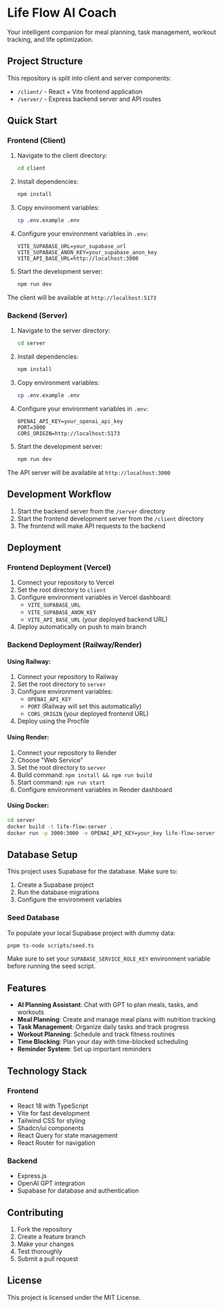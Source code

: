 
# Life Flow AI Coach

Your intelligent companion for meal planning, task management, workout tracking, and life optimization.

## Project Structure

This repository is split into client and server components:

- `/client/` - React + Vite frontend application
- `/server/` - Express backend server and API routes

## Quick Start

### Frontend (Client)

1. Navigate to the client directory:
   ```bash
   cd client
   ```

2. Install dependencies:
   ```bash
   npm install
   ```

3. Copy environment variables:
   ```bash
   cp .env.example .env
   ```

4. Configure your environment variables in `.env`:
   ```
   VITE_SUPABASE_URL=your_supabase_url
   VITE_SUPABASE_ANON_KEY=your_supabase_anon_key
   VITE_API_BASE_URL=http://localhost:3000
   ```

5. Start the development server:
   ```bash
   npm run dev
   ```

The client will be available at `http://localhost:5173`

### Backend (Server)

1. Navigate to the server directory:
   ```bash
   cd server
   ```

2. Install dependencies:
   ```bash
   npm install
   ```

3. Copy environment variables:
   ```bash
   cp .env.example .env
   ```

4. Configure your environment variables in `.env`:
   ```
   OPENAI_API_KEY=your_openai_api_key
   PORT=3000
   CORS_ORIGIN=http://localhost:5173
   ```

5. Start the development server:
   ```bash
   npm run dev
   ```

The API server will be available at `http://localhost:3000`

## Development Workflow

1. Start the backend server from the `/server` directory
2. Start the frontend development server from the `/client` directory
3. The frontend will make API requests to the backend

## Deployment

### Frontend Deployment (Vercel)

1. Connect your repository to Vercel
2. Set the root directory to `client`
3. Configure environment variables in Vercel dashboard:
   - `VITE_SUPABASE_URL`
   - `VITE_SUPABASE_ANON_KEY`
   - `VITE_API_BASE_URL` (your deployed backend URL)
4. Deploy automatically on push to main branch

### Backend Deployment (Railway/Render)

#### Using Railway:
1. Connect your repository to Railway
2. Set the root directory to `server`
3. Configure environment variables:
   - `OPENAI_API_KEY`
   - `PORT` (Railway will set this automatically)
   - `CORS_ORIGIN` (your deployed frontend URL)
4. Deploy using the Procfile

#### Using Render:
1. Connect your repository to Render
2. Choose "Web Service"
3. Set the root directory to `server`
4. Build command: `npm install && npm run build`
5. Start command: `npm run start`
6. Configure environment variables in Render dashboard

#### Using Docker:
```bash
cd server
docker build -t life-flow-server .
docker run -p 3000:3000 -e OPENAI_API_KEY=your_key life-flow-server
```

## Database Setup

This project uses Supabase for the database. Make sure to:

1. Create a Supabase project
2. Run the database migrations
3. Configure the environment variables

### Seed Database

To populate your local Supabase project with dummy data:

```bash
pnpm ts-node scripts/seed.ts
```

Make sure to set your `SUPABASE_SERVICE_ROLE_KEY` environment variable before running the seed script.

## Features

- **AI Planning Assistant**: Chat with GPT to plan meals, tasks, and workouts
- **Meal Planning**: Create and manage meal plans with nutrition tracking
- **Task Management**: Organize daily tasks and track progress
- **Workout Planning**: Schedule and track fitness routines
- **Time Blocking**: Plan your day with time-blocked scheduling
- **Reminder System**: Set up important reminders

## Technology Stack

### Frontend
- React 18 with TypeScript
- Vite for fast development
- Tailwind CSS for styling
- Shadcn/ui components
- React Query for state management
- React Router for navigation

### Backend
- Express.js
- OpenAI GPT integration
- Supabase for database and authentication

## Contributing

1. Fork the repository
2. Create a feature branch
3. Make your changes
4. Test thoroughly
5. Submit a pull request

## License

This project is licensed under the MIT License.
